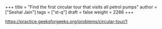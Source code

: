 +++
title = "Find the first circular tour that visits all petrol pumps"
author = ["Seshal Jain"]
tags = ["st-q"]
draft = false
weight = 2286
+++

<https://practice.geeksforgeeks.org/problems/circular-tour/1>
